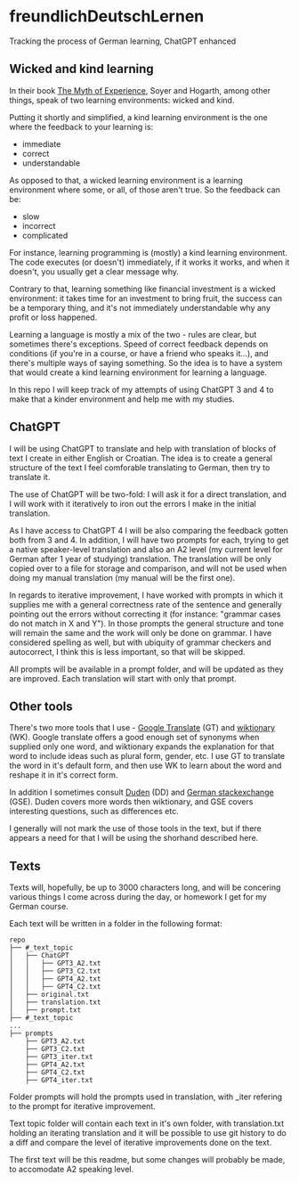 # freundlichDeutschLernen
Tracking the process of German learning, ChatGPT enhanced

## Wicked and kind learning
In their book [The Myth of Experience](https://www.amazon.com/Myth-Experience-Learn-Lessons-Correct/dp/1541742052), Soyer and Hogarth, among other things, speak of two learning environments: wicked and kind.

Putting it shortly and simplified, a kind learning environment is the one where the feedback to your learning is:
* immediate
* correct
* understandable

As opposed to that, a wicked learning environment is a learning environment where some, or all, of those aren't true. So the feedback can be:
* slow
* incorrect
* complicated

For instance, learning programming is (mostly) a kind learning environment. The code executes (or doesn't) immediately, if it works it works, and when it doesn't, you usually get a clear message why.

Contrary to that, learning something like financial investment is a wicked environment: it takes time for an investment to bring fruit, the success can be a temporary thing, and it's not immediately understandable why any profit or loss happened.

Learning a language is mostly a mix of the two - rules are clear, but sometimes there's exceptions. Speed of correct feedback depends on conditions (if you're in a course, or have a friend who speaks it...), and there's multiple ways of saying something. So the idea is to have a system that would create a kind learning environment for learning a language.

In this repo I will keep track of my attempts of using ChatGPT 3 and 4 to make that a kinder environment and help me with my studies.

## ChatGPT
I will be using ChatGPT to translate and help with translation of blocks of text I create in either English or Croatian. The idea is to create a general structure of the text I feel comforable translating to German, then try to translate it. 

The use of ChatGPT will be two-fold: I will ask it for a direct translation, and I will work with it iteratively to iron out the errors I make in the initial translation.

As I have access to ChatGPT 4 I will be also comparing the feedback gotten both from 3 and 4. In addition, I will have two prompts for each, trying to get a native speaker-level translation and also an A2 level (my current level for German after 1 year of studying) translation. The translation will be only copied over to a file for storage and comparison, and will not be used when doing my manual translation (my manual will be the first one).

In regards to iterative improvement, I have worked with prompts in which it supplies me with a general correctness rate of the sentence and generally pointing out the errors without correcting it (for instance: "grammar cases do not match in X and Y"). In those prompts the general structure and tone will remain the same and the work will only be done on grammar. I have considered spelling as well, but with ubiquity of grammar checkers and autocorrect, I think this is less important, so that will be skipped.

All prompts will be available in a prompt folder, and will be updated as they are improved. Each translation will start with only that prompt.

## Other tools
There's two more tools that I use - [Google Translate](https://translate.google.com/) (GT) and [wiktionary](https://www.wiktionary.org/) (WK). Google translate offers a good enough set of synonyms when supplied only one word, and wiktionary expands the explanation for that word to include ideas such as plural form, gender, etc. I use GT to translate the word in it's default form, and then use WK to learn about the word and reshape it in it's correct form.

In addition I sometimes consult [Duden](https://www.duden.de/) (DD) and [German stackexchange](https://german.stackexchange.com/) (GSE). Duden covers more words then wiktionary, and GSE covers interesting questions, such as differences etc.

I generally will not mark the use of those tools in the text, but if there appears a need for that I will be using the shorhand described here.

## Texts
Texts will, hopefully, be up to 3000 characters long, and will be concering various things I come across during the day, or homework I get for my German course.

Each text will be written in a folder in the following format:
```
repo
├── #_text_topic
│   ├── ChatGPT
│   │   ├── GPT3_A2.txt
│   │   ├── GPT3_C2.txt
│   │   ├── GPT4_A2.txt
│   │   ├── GPT4_C2.txt
│   ├── original.txt
│   ├── translation.txt
│   ├── prompt.txt
├── #_text_topic
...
├── prompts
    ├── GPT3_A2.txt
    ├── GPT3_C2.txt
    ├── GPT3_iter.txt
    ├── GPT4_A2.txt
    ├── GPT4_C2.txt
    ├── GPT4_iter.txt
```

Folder prompts will hold the prompts used in translation, with _iter refering to the prompt for iterative improvement.

Text topic folder will contain each text in it's own folder, with translation.txt holding an iterating translation and it will be possible to use git history to do a diff and compare the level of iterative improvements done on the text.

The first text will be this readme, but some changes will probably be made, to accomodate A2 speaking level.
